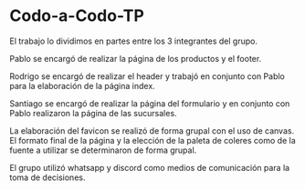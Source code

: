 # Codo-a-Codo-TP

El trabajo lo dividimos en partes entre los 3 integrantes del grupo.

Pablo se encargó de realizar la página de los productos y el footer.

Rodrigo se encargó de realizar el header y trabajó en conjunto con Pablo para la elaboración de la página index.

Santiago se encargó de realizar la página del formulario y en conjunto con Pablo realizaron la página de las sucursales.

La elaboración del favicon se realizó de forma grupal con el uso de canvas. El formato final de la página y la elección de la paleta de coleres como de la fuente a utilizar
se determinaron de forma grupal.

El grupo utilizó whatsapp y discord como medios de comunicación para la toma de decisiones.
